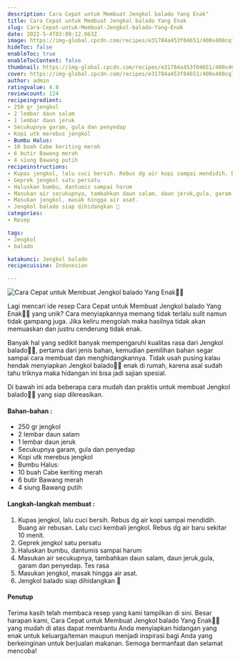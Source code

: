 ```yaml
---
description: Cara Cepat untuk Membuat Jengkol balado Yang Enak"
title: Cara Cepat untuk Membuat Jengkol balado Yang Enak
slug: Cara-Cepat-untuk-Membuat-Jengkol-balado-Yang-Enak
date: 2022-5-4T03:09:12.063Z
image: https://img-global.cpcdn.com/recipes/e31784a453f04651/400x400cq70/photo.jpg
hideToc: false
enableToc: true
enableTocContent: false
thumbnail: https://img-global.cpcdn.com/recipes/e31784a453f04651/400x400cq70/photo.jpg
cover: https://img-global.cpcdn.com/recipes/e31784a453f04651/400x400cq70/photo.jpg
author: admin
ratingvalue: 4.8
reviewcount: 124
recipeingredient:
- 250 gr jengkol
- 2 lembar daun salam
- 1 lembar daun jeruk
- Secukupnya garam, gula dan penyedap
- Kopi utk merebus jengkol
- Bumbu Halus:
- 10 buah Cabe keriting merah
- 6 butir Bawang merah
- 4 siung Bawang putih
recipeinstructions:
- Kupas jengkol, lalu cuci bersih. Rebus dg air kopi sampai mendidih. Buang air rebusan. Lalu cuci kembali jengkol. Rebus dg air baru sekitar 10 menit.
- Geprek jengkol satu persatu
- Haluskan bumbu, dantumis sampai harum
- Masukan air secukupnya, tambahkan daun salam, daun jeruk,gula, garam dan penyedap. Tes rasa
- Masukan jengkol, masak hingga air asat.
- Jengkol balado siap dihidangkan 🤤
categories:
- Resep

tags:
- Jengkol
- balado

katakunci: Jengkol balado
recipecuisine: Indonesian

---
```


![Cara Cepat untuk Membuat Jengkol balado Yang Enak👩‍🍳](https://img-global.cpcdn.com/recipes/e31784a453f04651/400x400cq70/photo.jpg)

Lagi mencari ide resep Cara Cepat untuk Membuat Jengkol balado Yang Enak👩‍🍳 yang unik? Cara menyiapkannya memang tidak terlalu sulit namun tidak gampang juga. Jika keliru mengolah maka hasilnya tidak akan memuaskan dan justru cenderung tidak enak.

Banyak hal yang sedikit banyak mempengaruhi kualitas rasa dari Jengkol balado👩‍🍳, pertama dari jenis bahan, kemudian pemilihan bahan segar sampai cara membuat dan menghidangkannya. Tidak usah pusing kalau hendak menyiapkan Jengkol balado👩‍🍳 enak di rumah, karena asal sudah tahu triknya maka hidangan ini bisa jadi sajian spesial.

Di bawah ini ada beberapa cara mudah dan praktis untuk membuat Jengkol balado👩‍🍳 yang siap dikreasikan.

<!--inarticleads1-->

#### Bahan-bahan :

- 250 gr jengkol
- 2 lembar daun salam
- 1 lembar daun jeruk
- Secukupnya garam, gula dan penyedap
- Kopi utk merebus jengkol
- Bumbu Halus:
- 10 buah Cabe keriting merah
- 6 butir Bawang merah
- 4 siung Bawang putih

<!--inarticleads2-->

#### Langkah-langkah membuat :

1. Kupas jengkol, lalu cuci bersih. Rebus dg air kopi sampai mendidih. Buang air rebusan. Lalu cuci kembali jengkol. Rebus dg air baru sekitar 10 menit.
1. Geprek jengkol satu persatu
1. Haluskan bumbu, dantumis sampai harum
1. Masukan air secukupnya, tambahkan daun salam, daun jeruk,gula, garam dan penyedap. Tes rasa
1. Masukan jengkol, masak hingga air asat.
1. Jengkol balado siap dihidangkan 🤤

#### Penutup

Terima kasih telah membaca resep yang kami tampilkan di sini. Besar harapan kami, Cara Cepat untuk Membuat Jengkol balado Yang Enak👩‍🍳 yang mudah di atas dapat membantu Anda menyiapkan hidangan yang enak untuk keluarga/teman maupun menjadi inspirasi bagi Anda yang berkeinginan untuk berjualan makanan. Semoga bermanfaat dan selamat mencoba!